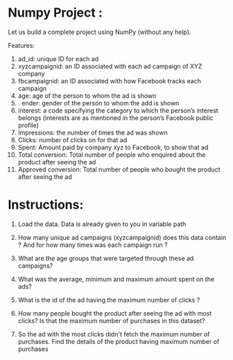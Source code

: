 # Numpy Project :

Let us build a complete project using NumPy (without any help).


Features:
1. ad_id: unique ID for each ad
2. xyzcampaignid: an ID associated with each ad campaign of XYZ company
3. fbcampaignid: an ID associated with how Facebook tracks each campaign
4. age: age of the person to whom the ad is shown
5. . ender: gender of the person to whom the add is shown
6. interest: a code specifying the category to which the person’s interest belongs (interests are as mentioned in the person’s Facebook public profile)
7. Impressions: the number of times the ad was shown
8. Clicks: number of clicks on for that ad
9. Spent: Amount paid by company xyz to Facebook, to show that ad
10. Total conversion: Total number of people who enquired about the product after seeing the ad
11. Approved conversion: Total number of people who bought the product after seeing the ad

# Instructions:
1. Load the data. Data is already given to you in variable path

2. How many unique ad campaigns (xyzcampaignid) does this data contain ? And for how many times was each campaign run ?

3. What are the age groups that were targeted through these ad campaigns?

4. What was the average, minimum and maximum amount spent on the ads?

5. What is the id of the ad having the maximum number of clicks ?

6. How many people bought the product after seeing the ad with most clicks? Is that the maximum number of purchases in this dataset?

7. So the ad with the most clicks didn't fetch the maximum number of purchases. Find the details of the product having maximum number of purchases
